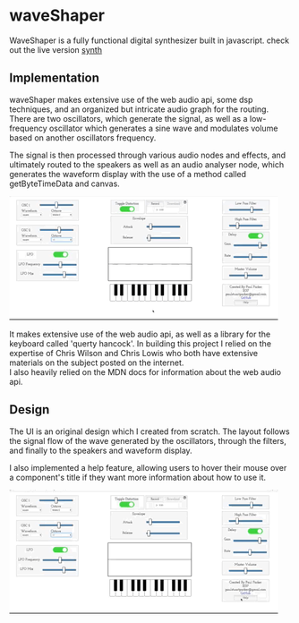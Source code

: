 # waveShaper

WaveShaper is a fully functional digital synthesizer built in javascript.
check out the live version [synth](https://paulstuartparker.github.io/waveShaper/ "here")

## Implementation

waveShaper makes extensive use of the web audio api, some dsp techniques, and an organized but intricate audio graph for the routing.
There are two oscillators, which generate the signal, as well as a low-frequency oscillator which generates a sine wave and modulates volume 
based on another oscillators frequency.  

The signal is then processed through various audio nodes and effects, and ultimately routed to the speakers as well as an audio
analyser node, which generates the waveform display with the use of a method called getByteTimeData and canvas. 

![delay](delay.gif)

It makes extensive use of the web audio api, as well as a library for the keyboard called 'querty hancock'.  In building this project
I relied on the expertise of Chris Wilson and Chris Lowis who both have extensive materials on the subject posted on the internet.  
I also heavily relied on the MDN docs for information about the web audio api.  

## Design

The UI is an original design which I created from scratch.  The layout follows the signal flow of the wave generated by the oscillators,
through the filters, and finally to the speakers and waveform display.  

I also implemented a help feature, allowing users to hover their mouse over a component's title if they want more information 
about how to use it.

![modal](modal.gif)
